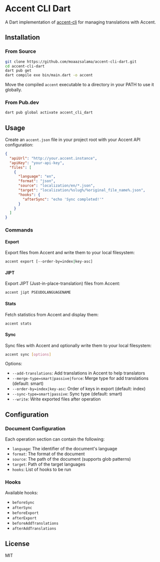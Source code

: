 # Accent CLI Dart

A Dart implementation of [accent-cli](https://github.com/mirego/accent-cli) for managing translations with Accent.

## Installation

### From Source

```bash
git clone https://github.com/moaazsalama/accent-cli-dart.git
cd accent-cli-dart
dart pub get
dart compile exe bin/main.dart -o accent
```

Move the compiled `accent` executable to a directory in your PATH to use it globally.

### From Pub.dev

```bash
dart pub global activate accent_cli_dart
```

## Usage

Create an `accent.json` file in your project root with your Accent API configuration:

```json
{
  "apiUrl": "http://your.accent.instance",
  "apiKey": "your-api-key",
  "files": [
    {
      "language": "en",
      "format": "json",
      "source": "localization/en/*.json",
      "target": "localization/%slug%/%original_file_name%.json",
      "hooks": {
        "afterSync": "echo 'Sync completed!'"
      }
    }
  ]
}
```

### Commands

#### Export

Export files from Accent and write them to your local filesystem:

```bash
accent export [--order-by=index|key-asc]
```

#### JIPT

Export JIPT (Just-in-place-translation) files from Accent:

```bash
accent jipt PSEUDOLANGUAGENAME
```

#### Stats

Fetch statistics from Accent and display them:

```bash
accent stats
```

#### Sync

Sync files with Accent and optionally write them to your local filesystem:

```bash
accent sync [options]
```

Options:
- `--add-translations`: Add translations in Accent to help translators
- `--merge-type=smart|passive|force`: Merge type for add translations (default: smart)
- `--order-by=index|key-asc`: Order of keys in export (default: index)
- `--sync-type=smart|passive`: Sync type (default: smart)
- `--write`: Write exported files after operation

## Configuration

### Document Configuration

Each operation section can contain the following:

- `language`: The identifier of the document's language
- `format`: The format of the document
- `source`: The path of the document (supports glob patterns)
- `target`: Path of the target languages
- `hooks`: List of hooks to be run

### Hooks

Available hooks:

- `beforeSync`
- `afterSync`
- `beforeExport`
- `afterExport`
- `beforeAddTranslations`
- `afterAddTranslations`

## License

MIT
